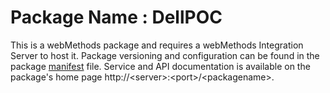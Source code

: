 # Package Name : DellPOC
This is a webMethods package and requires a webMethods Integration Server to host it. Package versioning and configuration can be found in the package [manifest](./DellPOC/manifest.v3) file. Service and API documentation is available on the package's home page http://&lt;server&gt;:&lt;port&gt;/&lt;packagename>.